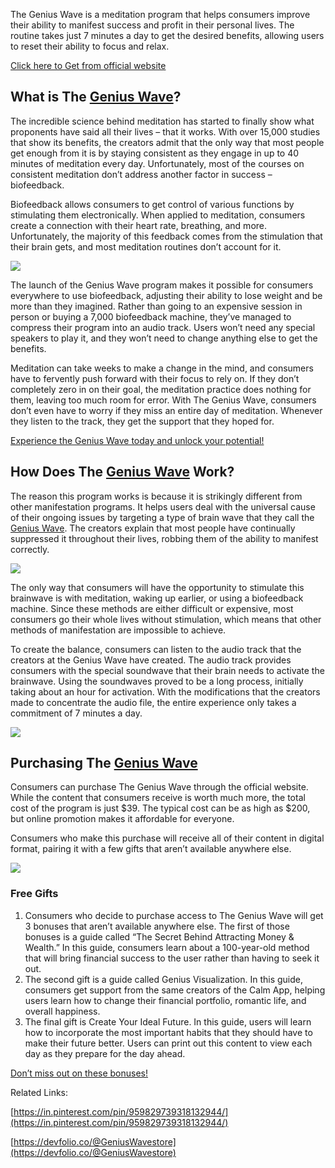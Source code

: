 
The Genius Wave is a meditation program that helps consumers improve their ability to manifest success and profit in their personal lives. The routine takes just 7 minutes a day to get the desired benefits, allowing users to reset their ability to focus and relax.

[Click here to Get from official website](https://snoppymart.com/shop-genius-wave)

What is The [Genius Wave](https://sites.google.com/view/genius-wave-reviews/home)?
----------------------------------------------------------------------------------

The incredible science behind meditation has started to finally show what proponents have said all their lives – that it works. With over 15,000 studies that show its benefits, the creators admit that the only way that most people get enough from it is by staying consistent as they engage in up to 40 minutes of meditation every day. Unfortunately, most of the courses on consistent meditation don’t address another factor in success – biofeedback.

Biofeedback allows consumers to get control of various functions by stimulating them electronically. When applied to meditation, consumers create a connection with their heart rate, breathing, and more. Unfortunately, the majority of this feedback comes from the stimulation that their brain gets, and most meditation routines don’t account for it.

[![](https://blogger.googleusercontent.com/img/b/R29vZ2xl/AVvXsEinRh0gsPpHfcnP1RQwT8r4cLK_9wiD0veCkBMHPMgxOqTmuJnhkOJ2Ty39stGgm3hup8NvBAKLmXIZt2sQyjRR0imLd3fCeetDOp5b8v6pbAC3go3Dt51dvYew2r0Ze2GERQmIoO8lUst7_921bsz1tCAnSrkrxtsARpUvW6o9CE6g589OWoDRFtAnESU/w640-h598/Screenshot%20(1481).png)](https://snoppymart.com/shop-genius-wave)

The launch of the Genius Wave program makes it possible for consumers everywhere to use biofeedback, adjusting their ability to lose weight and be more than they imagined. Rather than going to an expensive session in person or buying a 7,000 biofeedback machine, they’ve managed to compress their program into an audio track. Users won’t need any special speakers to play it, and they won’t need to change anything else to get the benefits.

Meditation can take weeks to make a change in the mind, and consumers have to fervently push forward with their focus to rely on. If they don’t completely zero in on their goal, the meditation practice does nothing for them, leaving too much room for error. With The Genius Wave, consumers don’t even have to worry if they miss an entire day of meditation. Whenever they listen to the track, they get the support that they hoped for.

[Experience the Genius Wave today and unlock your potential!](https://snoppymart.com/shop-genius-wave)

How Does The [Genius Wave](https://sway.office.com/DqeCFYqbQQo1WnX6) Work?
--------------------------------------------------------------------------

The reason this program works is because it is strikingly different from other manifestation programs. It helps users deal with the universal cause of their ongoing issues by targeting a type of brain wave that they call the [Genius Wave](https://groups.google.com/g/genius-wave-review/c/L271wF2i06k). The creators explain that most people have continually suppressed it throughout their lives, robbing them of the ability to manifest correctly.

[![](https://blogger.googleusercontent.com/img/b/R29vZ2xl/AVvXsEgoq4GKp3281W29LZHBVkRm-ODcVE2ZwdjWkiCE3-YvXUBvWuFVVGiVReheV4hBIvuRt1ulR_56ltFkDghdxDrEeAs2mVVAM6hklJ5WtD8_A5OKFFcAZncvZNRQXmLrs1ip611mpq6I35TJYcMXdi5KY0o2xnQ0quPgUtIhkqha_N0q44Wwo0tjlIOE7MI/w640-h398/Screenshot%20(1482).png)](https://snoppymart.com/shop-genius-wave)

The only way that consumers will have the opportunity to stimulate this brainwave is with meditation, waking up earlier, or using a biofeedback machine. Since these methods are either difficult or expensive, most consumers go their whole lives without stimulation, which means that other methods of manifestation are impossible to achieve.

To create the balance, consumers can listen to the audio track that the creators at the Genius Wave have created. The audio track provides consumers with the special soundwave that their brain needs to activate the brainwave. Using the soundwaves proved to be a long process, initially taking about an hour for activation. With the modifications that the creators made to concentrate the audio file, the entire experience only takes a commitment of 7 minutes a day.

[![](https://blogger.googleusercontent.com/img/b/R29vZ2xl/AVvXsEhz9swbasKGSE60CHsOEi0kNGie94O4eNJBtNngZq_B5O23Xq561tCSd3SnWqIB92zG0juZ7DfRyjl-XFIkrfZ3pERS_zHOGPnUxmQuWaDHv-AK2KwVTBmXk7g87eg2cjnfJGKmLaBdD_eOdKMWhSqgSyKeSpKivQjOQXFpA1AzbE3JpFpzvQdPVT-aE8s/w640-h408/Screenshot%20(1483).png)](https://snoppymart.com/shop-genius-wave)

Purchasing The [Genius Wave](https://colab.research.google.com/drive/1m7vIKP_MMyLt0qgXJoMyStx6nbY0LulC#scrollTo=Q2bePVgliGYD)
-----------------------------------------------------------------------------------------------------------------------------

Consumers can purchase The Genius Wave through the official website. While the content that consumers receive is worth much more, the total cost of the program is just $39. The typical cost can be as high as $200, but online promotion makes it affordable for everyone.

Consumers who make this purchase will receive all of their content in digital format, pairing it with a few gifts that aren’t available anywhere else.

[![](https://blogger.googleusercontent.com/img/b/R29vZ2xl/AVvXsEgoxtgNToPKf17prKxPgw2tOT7WFnX4pF0-Wt0c2OyLqon6DwuyNKj5NNAtehIETWxl3WIEVz2cKPCxxvT6o0kirizgmGYNqYqrQq1dDLtf2s2NkG5USkCxIonQpjaP27QFpkA1OT9W5blrPvtROlIS3es7JDK-SVFoMvURDnnsHOASQ5P8eJzbDLFkyGQ/w640-h470/Screenshot%20(1484).png)](https://snoppymart.com/shop-genius-wave)

### Free Gifts

1.  Consumers who decide to purchase access to The Genius Wave will get 3 bonuses that aren’t available anywhere else. The first of those bonuses is a guide called “The Secret Behind Attracting Money & Wealth.” In this guide, consumers learn about a 100-year-old method that will bring financial success to the user rather than having to seek it out.
2.  The second gift is a guide called Genius Visualization. In this guide, consumers get support from the same creators of the Calm App, helping users learn how to change their financial portfolio, romantic life, and overall happiness.
3.  The final gift is Create Your Ideal Future. In this guide, users will learn how to incorporate the most important habits that they should have to make their future better. Users can print out this content to view each day as they prepare for the day ahead.

[Don’t miss out on these bonuses!](https://snoppymart.com/shop-genius-wave)

Related Links:

[https://in.pinterest.com/pin/959829739318132944/](https://in.pinterest.com/pin/959829739318132944/)

[https://devfolio.co/@GeniusWavestore](https://devfolio.co/@GeniusWavestore)



